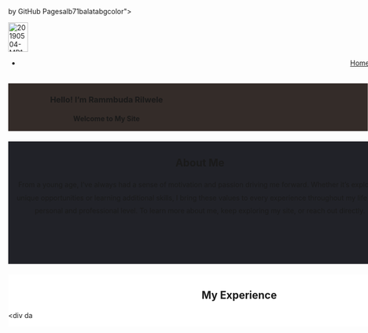  by GitHub Pagesalb71balatabgcolor"><div style="width:100%;height:100%;position:absolute;top:0;background-image:;opacity:1" id="comp-k9jwalb71balatabgcoloroverlay" class="bgColoroverlay"></div></div></div><div class="mc1inlineContentParent" style="position:relative;left:0;right:0;top:0;bottom:0" id="comp-k9jwalb71inlineContentParent"><div style="width:100%;position:relative;top:0;bottom:0" class="mc1inlineContent" id="comp-k9jwalb71inlineContent"><style id="comp-k9jwalb71-mesh-styles">
    
#comp-k9jwalb71inlineContent {
    height: auto;
    width: 100%;
    position: relative;
}

#comp-k9jwalb71inlineContent-gridWrapper {
    pointer-events: none;
}

#comp-k9jwalb71inlineContent-gridContainer {
    position: static;
    display: grid;
    height: auto;
    width: 100%;
    min-height: auto;
    grid-template-rows: 1fr;
    grid-template-columns: 100%;
}

#comp-k9jwalb72 {
    position: relative;
    margin: 0px 0px 0px calc((100% - 60px) * 0);
    left: 20px;
    grid-area: 1 / 1 / 2 / 2;
    justify-self: start;
    align-self: start;
}

#comp-k9jwalb71centeredContent {
    position: relative;
}

#comp-k9jwalb71inlineContent-gridContainer > * {
    pointer-events: auto;
}

#comp-k9jwalb71inlineContent-gridContainer > [id$="-rotated-wrapper"] {
    pointer-events: none;
}

#comp-k9jwalb71inlineContent-gridContainer > [id$="-rotated-wrapper"] > * {
    pointer-events: auto;
}</style><div id="comp-k9jwalb71inlineContent-gridWrapper" data-mesh-internal="true"><div id="comp-k9jwalb71inlineContent-gridContainer" data-mesh-internal="true"><div style="top:;bottom:;left:;right:;width:40px;height:60px;position:" title="" data-is-responsive="false" data-display-mode="fit" data-content-padding-horizontal="0" data-content-padding-vertical="0" data-exact-height="60" class="wp1" id="comp-k9jwalb72"><a style="cursor:pointer;width:40px;height:60px" href="https://rammbudavictor.wixsite.com/website" target="_self" id="comp-k9jwalb72link" class="wp1link"><wix-image style="width:40px;height:60px;top:0;left:0" data-has-bg-scroll-effect="" data-image-info="{&quot;imageData&quot;:{&quot;type&quot;:&quot;Image&quot;,&quot;id&quot;:&quot;dataItem-k9jwalc3&quot;,&quot;metaData&quot;:{&quot;pageId&quot;:&quot;masterPage&quot;,&quot;isPreset&quot;:false,&quot;schemaVersion&quot;:&quot;1.0&quot;,&quot;isHidden&quot;:false},&quot;title&quot;:&quot;&quot;,&quot;uri&quot;:&quot;51bf41_2f4fadc1aac34e848919a93d96130676~mv2.jpg&quot;,&quot;description&quot;:&quot;&quot;,&quot;width&quot;:2400,&quot;height&quot;:3600,&quot;alt&quot;:&quot;20190504-MR1_8830.jpg&quot;,&quot;name&quot;:&quot;20190504-MR1_8830.jpg&quot;,&quot;link&quot;:{&quot;type&quot;:&quot;PageLink&quot;,&quot;id&quot;:&quot;dataItem-k9jwalc31&quot;,&quot;metaData&quot;:{&quot;pageId&quot;:&quot;masterPage&quot;,&quot;isPreset&quot;:false,&quot;schemaVersion&quot;:&quot;1.0&quot;,&quot;isHidden&quot;:false},&quot;pageId&quot;:{&quot;type&quot;:&quot;Page&quot;,&quot;id&quot;:&quot;nsovj&quot;,&quot;metaData&quot;:{&quot;pageId&quot;:&quot;masterPage&quot;,&quot;isPreset&quot;:false,&quot;schemaVersion&quot;:&quot;2.0&quot;,&quot;isHidden&quot;:false},&quot;title&quot;:&quot;Home&quot;,&quot;hideTitle&quot;:true,&quot;icon&quot;:&quot;&quot;,&quot;descriptionSEO&quot;:&quot;&quot;,&quot;metaKeywordsSEO&quot;:&quot;University&quot;,&quot;pageTitleSEO&quot;:&quot;Home | Rammbuda Rilwele&quot;,&quot;pageUriSEO&quot;:&quot;home-1&quot;,&quot;hidePage&quot;:false,&quot;isMobileLandingPage&quot;:false,&quot;underConstruction&quot;:false,&quot;tpaApplicationId&quot;:0,&quot;pageSecurity&quot;:{&quot;requireLogin&quot;:false,&quot;passwordDigest&quot;:&quot;&quot;,&quot;dialogLanguage&quot;:&quot;&quot;},&quot;isPopup&quot;:false,&quot;indexable&quot;:true,&quot;isLandingPage&quot;:false,&quot;pageBackgrounds&quot;:{&quot;desktop&quot;:{&quot;custom&quot;:true,&quot;ref&quot;:{&quot;type&quot;:&quot;BackgroundMedia&quot;,&quot;id&quot;:&quot;nsovj_desktop_bg&quot;,&quot;metaData&quot;:{&quot;pageId&quot;:&quot;nsovj&quot;,&quot;isPreset&quot;:false,&quot;schemaVersion&quot;:&quot;2.0&quot;,&quot;isHidden&quot;:false},&quot;color&quot;:&quot;{color_11}&quot;,&quot;alignType&quot;:&quot;top&quot;,&quot;fittingType&quot;:&quot;fill&quot;,&quot;scrollType&quot;:&quot;fixed&quot;},&quot;isPreset&quot;:true},&quot;mobile&quot;:{&quot;custom&quot;:true,&quot;ref&quot;:{&quot;type&quot;:&quot;BackgroundMedia&quot;,&quot;id&quot;:&quot;nsovj_mobile_bg&quot;,&quot;metaData&quot;:{&quot;pageId&quot;:&quot;nsovj&quot;,&quot;isPreset&quot;:false,&quot;schemaVersion&quot;:&quot;2.0&quot;,&quot;isHidden&quot;:false},&quot;color&quot;:&quot;{color_11}&quot;,&quot;alignType&quot;:&quot;top&quot;,&quot;fittingType&quot;:&quot;fill&quot;,&quot;scrollType&quot;:&quot;fixed&quot;},&quot;isPreset&quot;:true,&quot;mediaSizing&quot;:&quot;viewport&quot;}},&quot;translationData&quot;:{&quot;uriSEOTranslated&quot;:false}},&quot;target&quot;:&quot;_self&quot;},&quot;displayMode&quot;:&quot;fit&quot;},&quot;containerId&quot;:&quot;comp-k9jwalb72&quot;,&quot;displayMode&quot;:&quot;fit&quot;}" data-has-ssr-src="true" data-is-svg="false" data-is-svg-mask="false" id="comp-k9jwalb72img" class="wp1img"><img id="comp-k9jwalb72imgimage" style="object-position:50% 50%;width:40px;height:60px;object-fit:contain" alt="20190504-MR1_8830.jpg" data-type="image" itemProp="image" src="https://static.wixstatic.com/media/51bf41_2f4fadc1aac34e848919a93d96130676~mv2.jpg/v1/fill/w_40,h_60,al_c,q_80,usm_0.66_1.00_0.01,blur_3/20190504-MR1_8830.jpg"/></wix-image></a></div></div></div></div></div></div></div><div style="position:relative;width:100%;left:0;flex:920;margin-left:0px;min-width:920px;top:0;margin-top:0;margin-bottom:0;height:;display:flex;bottom:;right:" data-content-width="920" data-is-mesh="true" class="mc1" id="comp-k9jwalb73"><div class="mc1container" style="position:relative;height:100%;width:100%" id="comp-k9jwalb73container"><div style="position:absolute;top:0;width:100%;height:100%;overflow:hidden;pointer-events:auto;left:0;right:0;bottom:0" data-page-id="masterPage" data-enable-video="true" data-bg-effect-name="" data-media-type="" data-use-clip-path="" data-needs-clipping="" data-wix-video-layout="true" class="mc1balata" id="comp-k9jwalb73balata"><div style="position:absolute;width:100%;height:100%;top:0" class="bgColor" id="comp-k9jwalb73balatabgcolor"><div style="width:100%;height:100%;position:absolute;top:0;background-image:;opacity:1" id="comp-k9jwalb73balatabgcoloroverlay" class="bgColoroverlay"></div></div></div><div class="mc1inlineContentParent" style="position:relative;left:0;right:0;top:0;bottom:0" id="comp-k9jwalb73inlineContentParent"><div style="width:100%;position:relative;top:0;bottom:0" class="mc1inlineContent" id="comp-k9jwalb73inlineContent"><style id="comp-k9jwalb73-mesh-styles">
    
#comp-k9jwalb73inlineContent {
    height: auto;
    width: 100%;
    position: relative;
}

#comp-k9jwalb73inlineContent-gridWrapper {
    pointer-events: none;
}

#comp-k9jwalb73inlineContent-gridContainer {
    position: static;
    display: grid;
    height: auto;
    width: 100%;
    min-height: auto;
    grid-template-rows: 1fr;
    grid-template-columns: 100%;
}

#comp-k9jwao1y {
    position: relative;
    margin: 15px 0px 15px calc((100% - 920px) * 1);
    left: 100px;
    grid-area: 1 / 1 / 2 / 2;
    justify-self: start;
    align-self: start;
}

#comp-k9jwalb74 {
    position: relative;
    margin: 20px 0px 20px calc((100% - 920px) * 1);
    left: 850px;
    grid-area: 1 / 1 / 2 / 2;
    justify-self: start;
    align-self: start;
}

#comp-k9jwalb73centeredContent {
    position: relative;
}

#comp-k9jwalb73inlineContent-gridContainer > * {
    pointer-events: auto;
}

#comp-k9jwalb73inlineContent-gridContainer > [id$="-rotated-wrapper"] {
    pointer-events: none;
}

#comp-k9jwalb73inlineContent-gridContainer > [id$="-rotated-wrapper"] > * {
    pointer-events: auto;
}</style><div id="comp-k9jwalb73inlineContent-gridWrapper" data-mesh-internal="true"><div id="comp-k9jwalb73inlineContent-gridContainer" data-mesh-internal="true"><div id="comp-k9jwao1y" class="hidden-during-prewarmup style-k9jwao2d2" style="overflow-x:hidden;top:;bottom:;left:;right:;width:735px;height:30px;position:" data-stretch-buttons-to-menu-width="false" data-same-width-buttons="false" data-num-items="9" data-menuborder-y="0" data-menubtn-border="0" data-ribbon-els="0" data-label-pad="0" data-ribbon-extra="0" data-drophposition="" data-dropalign="right" dir="ltr" data-state="right notMobile"><nav aria-label="Site" id="comp-k9jwao1ynavContainer" class="style-k9jwao2d2navContainer"><ul style="text-align:right" id="comp-k9jwao1yitemsContainer" class="style-k9jwao2d2itemsContainer"><li data-direction="ltr" data-listposition="center" data-data-id="dataItem-k9jw5i80" class="style-k9jwao2d2repeaterButton" data-state="menu selected idle link notMobile" id="comp-k9jwao1y0"><a data-listposition="center" aria-haspopup="false" href="https://rammbudavictor.wixsite.com/website" target="_self" id="comp-k9jwao1y0linkElement" class="style-k9jwao2d2repeaterButtonlinkElement"><div class="style-k9jwao2d2repeaterButton_gapper"><div style="text-align:right" id="comp-k9jwao1y0bg" class="style-k9jwao2d2repeaterButtonbg"><p style="text-align:right" id="comp-k9jwao1y0label" class="style-k9jwao2d2repeaterButtonlabel">Home</p></div></div></a></li><li data-direction="ltr" data-listposition="center" data-data-id="dataItem-k9k0rk6x" class="style-k9jwao2d2repeaterButton" data-state="menu  idle link notMobile" id="comp-k9jwao1y1"><a data-listposition="center" aria-haspopup="false" href="https://rammbudavictor.wixsite.com/website" target="_self" data-keep-roots="true" data-anchor-comp-id="adi_page1001_1_116" data-anchor="adi_page1001_1_116" id="comp-k9jwao1y1linkElement" class="style-k9jwao2d2repeaterButtonlinkElement"><div class="style-k9jwao2d2repeaterButton_gapper"><div style="text-align:right" id="comp-k9jwao1y1bg" class="style-k9jwao2d2repeaterButtonbg"><p style="text-align:right" id="comp-k9jwao1y1label" class="style-k9jwao2d2repeaterButtonlabel">About Me</p></div></div></a></li><li data-direction="ltr" data-listposition="center" data-data-id="dataItem-k9k0rk6z" class="style-k9jwao2d2repeaterButton" data-state="menu  idle link notMobile" id="comp-k9jwao1y2"><a data-listposition="center" aria-haspopup="false" href="https://rammbudavictor.wixsite.com/website" target="_self" data-keep-roots="true" data-anchor-comp-id="adi_page1001_1_117" data-anchor="adi_page1001_1_117" id="comp-k9jwao1y2linkElement" class="style-k9jwao2d2repeaterButtonlinkElement"><div class="style-k9jwao2d2repeaterButton_gapper"><div style="text-align:right" id="comp-k9jwao1y2bg" class="style-k9jwao2d2repeaterButtonbg"><p style="text-align:right" id="comp-k9jwao1y2label" class="style-k9jwao2d2repeaterButtonlabel">Experience</p></div></div></a></li><li data-direction="ltr" data-listposition="center" data-data-id="dataItem-k9k0rk72" class="style-k9jwao2d2repeaterButton" data-state="menu  idle link notMobile" id="comp-k9jwao1y3"><a data-listposition="center" aria-haspopup="false" href="https://rammbudavictor.wixsite.com/website" target="_self" data-keep-roots="true" data-anchor-comp-id="adi_page1001_1_118" data-anchor="adi_page1001_1_118" id="comp-k9jwao1y3linkElement" class="style-k9jwao2d2repeaterButtonlinkElement"><div class="style-k9jwao2d2repeaterButton_gapper"><div style="text-align:right" id="comp-k9jwao1y3bg" class="style-k9jwao2d2repeaterButtonbg"><p style="text-align:right" id="comp-k9jwao1y3label" class="style-k9jwao2d2repeaterButtonlabel">Education</p></div></div></a></li><li data-direction="ltr" data-listposition="center" data-data-id="dataItem-k9k0rk74" class="style-k9jwao2d2repeaterButton" data-state="menu  idle link notMobile" id="comp-k9jwao1y4"><a data-listposition="center" aria-haspopup="false" href="https://rammbudavictor.wixsite.com/website" target="_self" data-keep-roots="true" data-anchor-comp-id="adi_page1001_1_119" data-anchor="adi_page1001_1_119" id="comp-k9jwao1y4linkElement" class="style-k9jwao2d2repeaterButtonlinkElement"><div class="style-k9jwao2d2repeaterButton_gapper"><div style="text-align:right" id="comp-k9jwao1y4bg" class="style-k9jwao2d2repeaterButtonbg"><p style="text-align:right" id="comp-k9jwao1y4label" class="style-k9jwao2d2repeaterButtonlabel">Skills</p></div></div></a></li><li data-direction="ltr" data-listposition="center" data-data-id="dataItem-k9k0rk78" class="style-k9jwao2d2repeaterButton" data-state="menu  idle link notMobile" id="comp-k9jwao1y5"><a data-listposition="center" aria-haspopup="false" href="https://rammbudavictor.wixsite.com/website" target="_self" data-keep-roots="true" data-anchor-comp-id="adi_page1001_1_120" data-anchor="adi_page1001_1_120" id="comp-k9jwao1y5linkElement" class="style-k9jwao2d2repeaterButtonlinkElement"><div class="style-k9jwao2d2repeaterButton_gapper"><div style="text-align:right" id="comp-k9jwao1y5bg" class="style-k9jwao2d2repeaterButtonbg"><p style="text-align:right" id="comp-k9jwao1y5label" class="style-k9jwao2d2repeaterButtonlabel">Quote</p></div></div></a></li><li data-direction="ltr" data-listposition="center" data-data-id="dataItem-k9k0rk7a" class="style-k9jwao2d2repeaterButton" data-state="menu  idle link notMobile" id="comp-k9jwao1y6"><a data-listposition="center" aria-haspopup="false" href="https://rammbudavictor.wixsite.com/website" target="_self" data-keep-roots="true" data-anchor-comp-id="adi_page1001_1_102" data-anchor="adi_page1001_1_102" id="comp-k9jwao1y6linkElement" class="style-k9jwao2d2repeaterButtonlinkElement"><div class="style-k9jwao2d2repeaterButton_gapper"><div style="text-align:right" id="comp-k9jwao1y6bg" class="style-k9jwao2d2repeaterButtonbg"><p style="text-align:right" id="comp-k9jwao1y6label" class="style-k9jwao2d2repeaterButtonlabel">Contact</p></div></div></a></li><li data-direction="ltr" data-listposition="center" data-data-id="dataItem-k9k0rk7d" class="style-k9jwao2d2repeaterButton" data-state="menu  idle link notMobile" id="comp-k9jwao1y7"><a data-listposition="center" aria-haspopup="false" href="https://rammbudavictor.wixsite.com/website" target="_self" data-keep-roots="true" data-anchor-comp-id="adi_page1001_1_121" data-anchor="adi_page1001_1_121" id="comp-k9jwao1y7linkElement" class="style-k9jwao2d2repeaterButtonlinkElement"><div class="style-k9jwao2d2repeaterButton_gapper"><div style="text-align:right" id="comp-k9jwao1y7bg" class="style-k9jwao2d2repeaterButtonbg"><p style="text-align:right" id="comp-k9jwao1y7label" class="style-k9jwao2d2repeaterButtonlabel">Projects</p></div></div></a></li><li data-direction="ltr" data-listposition="right" data-data-id="dataItem-k9k0rk7f" class="style-k9jwao2d2repeaterButton" data-state="menu  idle link notMobile" id="comp-k9jwao1y8"><a data-listposition="right" aria-haspopup="false" href="https://rammbudavictor.wixsite.com/website" target="_self" data-keep-roots="true" data-anchor-comp-id="adi_page1001_1_122" data-anchor="adi_page1001_1_122" id="comp-k9jwao1y8linkElement" class="style-k9jwao2d2repeaterButtonlinkElement"><div class="style-k9jwao2d2repeaterButton_gapper"><div style="text-align:right" id="comp-k9jwao1y8bg" class="style-k9jwao2d2repeaterButtonbg"><p style="text-align:right" id="comp-k9jwao1y8label" class="style-k9jwao2d2repeaterButtonlabel">Quote</p></div></div></a></li><li data-listposition="right" class="style-k9jwao2d2repeaterButton" data-state="menu  idle header notMobile" id="comp-k9jwao1y__more__"><a data-listposition="right" tabindex="0" aria-haspopup="true" id="comp-k9jwao1y__more__linkElement" class="style-k9jwao2d2repeaterButtonlinkElement"><div class="style-k9jwao2d2repeaterButton_gapper"><div style="text-align:right" id="comp-k9jwao1y__more__bg" class="style-k9jwao2d2repeaterButtonbg"><p style="text-align:right" id="comp-k9jwao1y__more__label" class="style-k9jwao2d2repeaterButtonlabel">More</p></div></div></a></li></ul><div id="comp-k9jwao1ymoreButton" class="style-k9jwao2d2moreButton"></div><div style="visibility:hidden" data-drophposition="" data-dropalign="right" id="comp-k9jwao1ydropWrapper" class="style-k9jwao2d2dropWrapper"><ul style="visibility:hidden" id="comp-k9jwao1ymoreContainer" class="style-k9jwao2d2moreContainer"></ul></div></nav></div><div data-is-responsive="false" style="width:50px;height:20px;top:;bottom:;left:;right:;position:" data-hide-prejs="true" class="lb1" id="comp-k9jwalb74"><ul aria-label="Social bar" id="comp-k9jwalb74itemsContainer" class="lb1itemsContainer"><li style="width:20px;height:20px;margin-bottom:0;margin-right:10px;display:inline-block" class="lb1imageItem" id="comp-k9jwalb740image"><a href="https://maps.google.com/?cid=11208128760819867011" target="_blank" data-content="https://maps.google.com/?cid=11208128760819867011" data-type="external" rel="nofollow noopener" id="comp-k9jwalb740imagelink" class="lb1imageItemlink"><wix-image style="width:20px;height:20px;position:absolute" data-has-bg-scroll-effect="" data-image-info="{&quot;imageData&quot;:{&quot;type&quot;:&quot;Image&quot;,&quot;id&quot;:&quot;dataItem-k9jwalce&quot;,&quot;metaData&quot;:{&quot;pageId&quot;:&quot;masterPage&quot;,&quot;isPreset&quot;:false,&quot;schemaVersion&quot;:&quot;1.0&quot;,&quot;isHidden&quot;:false},&quot;title&quot;:&quot;&quot;,&quot;uri&quot;:&quot;22db839dd0a94a1c9dd91dafe2617dc1.png&quot;,&quot;description&quot;:&quot;&quot;,&quot;width&quot;:200,&quot;height&quot;:200,&quot;alt&quot;:&quot;&quot;,&quot;name&quot;:&quot;googlePlaces&quot;,&quot;link&quot;:{&quot;type&quot;:&quot;ExternalLink&quot;,&quot;id&quot;:&quot;dataItem-k9jwalce1&quot;,&quot;metaData&quot;:{&quot;pageId&quot;:&quot;masterPage&quot;,&quot;isPreset&quot;:false,&quot;schemaVersion&quot;:&quot;1.0&quot;,&quot;isHidden&quot;:false},&quot;url&quot;:&quot;https://maps.google.com/?cid=11208128760819867011&quot;,&quot;target&quot;:&quot;_blank&quot;},&quot;displayMode&quot;:&quot;fill&quot;},&quot;containerId&quot;:&quot;comp-k9jwalb74&quot;,&quot;displayMode&quot;:&quot;fill&quot;}" data-has-ssr-src="" data-is-svg="false" data-is-svg-mask="false" id="comp-k9jwalb740imageimage" class="lb1imageItemimage"><img id="comp-k9jwalb740imageimageimage" alt="" data-type="image" itemProp="image"/></wix-image></a></li><li style="width:20px;height:20px;margin-bottom:0;margin-right:10px;display:inline-block" class="lb1imageItem" id="comp-k9jwalb741image"><a href="http://www.linkedin.com/in/rammbuda-rilwele-842b11127" target="_blank" data-content="http://www.linkedin.com/in/rammbuda-rilwele-842b11127" data-type="external" rel="nofollow noopener" id="comp-k9jwalb741imagelink" class="lb1imageItemlink"><wix-image style="width:20px;height:20px;position:absolute" data-has-bg-scroll-effect="" data-image-info="{&quot;imageData&quot;:{&quot;type&quot;:&quot;Image&quot;,&quot;id&quot;:&quot;dataItem-k9jwalce2&quot;,&quot;metaData&quot;:{&quot;pageId&quot;:&quot;masterPage&quot;,&quot;isPreset&quot;:false,&quot;schemaVersion&quot;:&quot;1.0&quot;,&quot;isHidden&quot;:false},&quot;title&quot;:&quot;&quot;,&quot;uri&quot;:&quot;7528824071724d12a3e6c31eee0b40d4.png&quot;,&quot;description&quot;:&quot;&quot;,&quot;width&quot;:200,&quot;height&quot;:200,&quot;alt&quot;:&quot;&quot;,&quot;name&quot;:&quot;linkedin&quot;,&quot;link&quot;:{&quot;type&quot;:&quot;ExternalLink&quot;,&quot;id&quot;:&quot;dataItem-k9jwalce3&quot;,&quot;metaData&quot;:{&quot;pageId&quot;:&quot;masterPage&quot;,&quot;isPreset&quot;:false,&quot;schemaVersion&quot;:&quot;1.0&quot;,&quot;isHidden&quot;:false},&quot;url&quot;:&quot;http://www.linkedin.com/in/rammbuda-rilwele-842b11127&quot;,&quot;target&quot;:&quot;_blank&quot;},&quot;displayMode&quot;:&quot;fill&quot;},&quot;containerId&quot;:&quot;comp-k9jwalb74&quot;,&quot;displayMode&quot;:&quot;fill&quot;}" data-has-ssr-src="" data-is-svg="false" data-is-svg-mask="false" id="comp-k9jwalb741imageimage" class="lb1imageItemimage"><img id="comp-k9jwalb741imageimageimage" alt="" data-type="image" itemProp="image"/></wix-image></a></li></ul></div></div></div></div></div></div></div></div></section></div></div></div></div></header><main tabindex="-1" data-is-mobile="false" data-is-mesh="true" data-site-width="980" style="left:0;margin-left:0;width:100%;min-width:980px;top:0;bottom:;right:;position:" class="pc1" data-state="" id="PAGES_CONTAINER"><div style="left:0" id="PAGES_CONTAINERscreenWidthBackground" class="pc1screenWidthBackground"></div><div style="position:relative" id="PAGES_CONTAINERcenteredContent" class="pc1centeredContent"><div style="display:none" id="PAGES_CONTAINERbg" class="pc1bg"></div><div style="position:relative" id="PAGES_CONTAINERinlineContent" class="pc1inlineContent"><div style="width:100%"><div data-ismobile="false" data-is-mesh-layout="true" style="height:100%;left:0;position:relative;top:;bottom:;right:" class="p1" id="nsovj"><div style="margin-left:calc((100% - 980px) / 2);width:980px" id="nsovjbg" class="p1bg"></div><div class="p1inlineContent" id="nsovjinlineContent"><style id="nsovj-mesh-styles">
    
#nsovjinlineContent {
    height: auto;
    width: 100%;
    position: relative;
}

#nsovjinlineContent-gridWrapper {
    pointer-events: none;
}

#nsovjinlineContent-gridContainer {
    position: static;
    display: grid;
    height: auto;
    width: 100%;
    min-height: 500px;
    grid-template-rows: min-content min-content min-content min-content min-content min-content min-content min-content 1fr;
    grid-template-columns: 100%;
    padding-bottom: 0px;
    box-sizing: border-box;
}

#comp-k9jwalbh {
    position: relative;
    margin: 0px 0px 0 calc((100% - 980px) * 0.5);
    left: 0px;
    grid-area: 1 / 1 / 2 / 2;
    justify-self: start;
    align-self: start;
}

#adi_page1001_1_115 {
    position: relative;
    margin: 0px 0 10px 0;
    left: 0;
    grid-area: 1 / 1 / 2 / 2;
    justify-self: stretch;
    align-self: start;
}

#comp-k9jyt1c7 {
    position: relative;
    margin: 0px 0px 0 calc((100% - 980px) * 0.5);
    left: 0px;
    grid-area: 2 / 1 / 3 / 2;
    justify-self: start;
    align-self: start;
}

#adi_page1001_1_116 {
    position: relative;
    margin: 0px 0 10px 0;
    left: 0;
    grid-area: 2 / 1 / 3 / 2;
    justify-self: stretch;
    align-self: start;
}

#comp-k9jwrval {
    position: relative;
    margin: 0px 0px 0 calc((100% - 980px) * 0.5);
    left: 0px;
    grid-area: 3 / 1 / 4 / 2;
    justify-self: start;
    align-self: start;
}

#adi_page1001_1_117 {
    position: relative;
    margin: 0px 0 10px 0;
    left: 0;
    grid-area: 3 / 1 / 4 / 2;
    justify-self: stretch;
    align-self: start;
}

#comp-k9jx036d {
    position: relative;
    margin: 0px 0px 0 calc((100% - 980px) * 0.5);
    left: 0px;
    grid-area: 4 / 1 / 5 / 2;
    justify-self: start;
    align-self: start;
}

#adi_page1001_1_118 {
    position: relative;
    margin: 0px 0 10px 0;
    left: 0;
    grid-area: 4 / 1 / 5 / 2;
    justify-self: stretch;
    align-self: start;
}

#comp-k9jwalbj15 {
    position: relative;
    margin: 0px 0px 0 calc((100% - 980px) * 0.5);
    left: 0px;
    grid-area: 5 / 1 / 6 / 2;
    justify-self: start;
    align-self: start;
}

#adi_page1001_1_119 {
    position: relative;
    margin: 0px 0 10px 0;
    left: 0;
    grid-area: 5 / 1 / 6 / 2;
    justify-self: stretch;
    align-self: start;
}

#comp-k9jylez1 {
    position: relative;
    margin: 0px 0px 0 calc((100% - 980px) * 0.5);
    left: 0px;
    grid-area: 6 / 1 / 7 / 2;
    justify-self: start;
    align-self: start;
}

#adi_page1001_1_121 {
    position: relative;
    margin: 0px 0 10px 0;
    left: 0;
    grid-area: 6 / 1 / 7 / 2;
    justify-self: stretch;
    align-self: start;
}

#comp-k9jz2ylo {
    position: relative;
    margin: 0px 0px 0 calc((100% - 980px) * 0.5);
    left: 0px;
    grid-area: 7 / 1 / 8 / 2;
    justify-self: start;
    align-self: start;
}

#adi_page1001_1_120 {
    position: relative;
    margin: 0px 0 10px 0;
    left: 0;
    grid-area: 7 / 1 / 8 / 2;
    justify-self: stretch;
    align-self: start;
}

#comp-k9jyvpwn {
    position: relative;
    margin: 0px 0px 0 calc((100% - 980px) * 0.5);
    left: 0px;
    grid-area: 8 / 1 / 9 / 2;
    justify-self: start;
    align-self: start;
}

#adi_page1001_1_122 {
    position: relative;
    margin: 0px 0 10px 0;
    left: 0;
    grid-area: 8 / 1 / 9 / 2;
    justify-self: stretch;
    align-self: start;
}

#comp-k9jwalbl2 {
    position: relative;
    margin: 0px 0px 0 calc((100% - 980px) * 0.5);
    left: 0px;
    grid-area: 9 / 1 / 10 / 2;
    justify-self: start;
    align-self: start;
}

#adi_page1001_1_102 {
    position: relative;
    margin: 0px 0 10px 0;
    left: 0;
    grid-area: 9 / 1 / 10 / 2;
    justify-self: stretch;
    align-self: start;
}

#nsovjcenteredContent {
    position: relative;
}

#nsovjinlineContent-gridContainer > * {
    pointer-events: auto;
}

#nsovjinlineContent-gridContainer > [id$="-rotated-wrapper"] {
    pointer-events: none;
}

#nsovjinlineContent-gridContainer > [id$="-rotated-wrapper"] > * {
    pointer-events: auto;
}</style><div id="nsovjinlineContent-gridWrapper" data-mesh-internal="true"><div id="nsovjinlineContent-gridContainer" data-mesh-internal="true"><section style="left:0;width:100%;min-width:980px;height:auto;top:;bottom:;right:;position:;margin-left:0" data-responsive="true" data-is-screen-width="true" data-col-margin="0" data-row-margin="0" class="strc1" id="comp-k9jwalbh"><div style="position:absolute;top:0;width:calc(100% - 0px);height:100%;overflow:hidden;pointer-events:auto;min-width:980px;left:0;right:0;bottom:0" data-page-id="nsovj" data-enable-video="true" data-bg-effect-name="" data-media-type="" data-use-clip-path="" data-needs-clipping="" data-wix-video-layout="true" class="strc1balata" id="comp-k9jwalbhbalata"><div style="position:absolute;width:100%;height:100%;top:0;background-color:transparent" class="bgColor" id="comp-k9jwalbhbalatabgcolor"><div style="width:100%;height:100%;position:absolute;top:0;background-image:;opacity:1" id="comp-k9jwalbhbalatabgcoloroverlay" class="bgColoroverlay"></div></div></div><div style="position:relative;width:calc(100% - 0px);min-width:980px" id="comp-k9jwalbhinlineContent" class="strc1inlineContent"><div style="position:relative;width:100%;left:0;flex:980;margin-left:0;min-width:980px;top:0;margin-top:0;margin-bottom:0;height:;display:flex;bottom:;right:" data-content-width="980" data-is-mesh="true" class="mc1" id="comp-k9jwalbh1"><div class="mc1container" style="position:relative;height:100%;width:100%" id="comp-k9jwalbh1container"><div style="position:absolute;top:0;width:100%;height:100%;overflow:hidden;pointer-events:none;clip:rect(0,auto,auto,0);left:0;right:0;bottom:0" data-page-id="nsovj" data-enable-video="true" data-bg-effect-name="BackgroundParallax" data-media-type="Image" data-use-clip-path="" data-needs-clipping="true" data-wix-video-layout="true" class="mc1balata" id="comp-k9jwalbh1balata"><div style="position:fixed;width:100%;height:100%;top:0;background-color:rgba(33, 34, 40, 1)" class="bgColor" id="comp-k9jwalbh1balatabgcolor"><div style="width:100%;height:100%;position:absolute;top:0;background-image:;opacity:1" id="comp-k9jwalbh1balatabgcoloroverlay" class="bgColoroverlay"></div></div><wix-bg-media style="position:fixed;pointer-events:none;width:100%;height:100%;top:0;left:0" data-has-bg-effect="1" data-fitting="fill" data-container-id="comp-k9jwalbh1" data-page-id="nsovj" data-media-comp-type="image" id="comp-k9jwalbh1balatamedia" class="bgMedia"><wix-image style="width:100%;height:100%;position:absolute;opacity:1;top:0;left:0" data-has-bg-scroll-effect="true" data-image-info="{&quot;imageData&quot;:{&quot;type&quot;:&quot;Image&quot;,&quot;id&quot;:&quot;dataItem-k9k0roly2&quot;,&quot;metaData&quot;:{&quot;pageId&quot;:&quot;nsovj&quot;,&quot;isPreset&quot;:false,&quot;schemaVersion&quot;:&quot;1.0&quot;,&quot;isHidden&quot;:false},&quot;title&quot;:&quot;&quot;,&quot;uri&quot;:&quot;c8f8437acd52491f8d15c875476f3a9d.jpg&quot;,&quot;description&quot;:&quot;&quot;,&quot;width&quot;:3034,&quot;height&quot;:2183,&quot;alt&quot;:&quot;&quot;,&quot;opacity&quot;:1,&quot;focalPoint&quot;:{&quot;x&quot;:50,&quot;y&quot;:50},&quot;displayMode&quot;:&quot;fill&quot;},&quot;containerId&quot;:&quot;comp-k9jwalbh1&quot;,&quot;displayMode&quot;:&quot;fill&quot;}" data-has-ssr-src="true" data-is-svg="false" data-is-svg-mask="false" data-type="image" id="comp-k9jwalbh1balatamediaimage" class="bgImage"><img id="comp-k9jwalbh1balatamediaimageimage" style="width:100%;height:100%;object-position:50% 50%;object-fit:cover" alt="" data-type="image" itemProp="image" src="https://static.wixstatic.com/media/c8f8437acd52491f8d15c875476f3a9d.jpg/v1/fill/w_245,h_176,al_c,q_80,usm_0.66_1.00_0.01,blur_2/c8f8437acd52491f8d15c875476f3a9d.jpg"/></wix-image></wix-bg-media></div><div class="mc1inlineContentParent" style="position:relative;left:0;right:0;top:0;bottom:0" id="comp-k9jwalbh1inlineContentParent"><div style="width:100%;position:relative;top:0;bottom:0" class="mc1inlineContent" id="comp-k9jwalbh1inlineContent"><style id="comp-k9jwalbh1-mesh-styles">
    
#comp-k9jwalbh1inlineContent {
    height: auto;
    width: 100%;
    position: relative;
}

#comp-k9jwalbh1inlineContent-gridWrapper {
    pointer-events: none;
}

#comp-k9jwalbh1inlineContent-gridContainer {
    position: static;
    display: grid;
    height: auto;
    width: 100%;
    min-height: auto;
    grid-template-rows: 1fr;
    grid-template-columns: 100%;
}

#comp-k9jwalbh2 {
    position: relative;
    margin: 0px 0px 0px calc((100% - 980px) * 0.5);
    left: 0px;
    grid-area: 1 / 1 / 2 / 2;
    justify-self: start;
    align-self: start;
}

#comp-k9jwalbh1centeredContent {
    position: relative;
}

#comp-k9jwalbh1inlineContent-gridContainer > * {
    pointer-events: auto;
}

#comp-k9jwalbh1inlineContent-gridContainer > [id$="-rotated-wrapper"] {
    pointer-events: none;
}

#comp-k9jwalbh1inlineContent-gridContainer > [id$="-rotated-wrapper"] > * {
    pointer-events: auto;
}</style><div id="comp-k9jwalbh1inlineContent-gridWrapper" data-mesh-internal="true"><div id="comp-k9jwalbh1inlineContent-gridContainer" data-mesh-internal="true"><section style="left:0;width:100%;min-width:980px;height:auto;top:;bottom:;right:;position:;margin-left:0" data-responsive="true" data-is-screen-width="true" data-col-margin="0" data-row-margin="0" class="strc1" id="comp-k9jwalbh2"><div style="position:absolute;top:0;width:calc(100% - 0px);height:100%;overflow:hidden;pointer-events:auto;min-width:980px;left:0;right:0;bottom:0" data-page-id="nsovj" data-enable-video="true" data-bg-effect-name="" data-media-type="" data-use-clip-path="" data-needs-clipping="" data-wix-video-layout="true" class="strc1balata" id="comp-k9jwalbh2balata"><div style="position:absolute;width:100%;height:100%;top:0;background-color:transparent" class="bgColor" id="comp-k9jwalbh2balatabgcolor"><div style="width:100%;height:100%;position:absolute;top:0;background-image:;opacity:1" id="comp-k9jwalbh2balatabgcoloroverlay" class="bgColoroverlay"></div></div></div><div style="position:relative;width:calc(100% - 0px);min-width:980px" id="comp-k9jwalbh2inlineContent" class="strc1inlineContent"><div style="position:relative;width:100%;left:0;flex:490;margin-left:0;min-width:490px;top:0;margin-top:0;margin-bottom:0;height:;display:flex;bottom:;right:" data-content-width="490" data-is-mesh="true" class="mc1" id="comp-k9jwalbh3"><div class="mc1container" style="position:relative;height:100%;width:100%" id="comp-k9jwalbh3container"><div style="position:absolute;top:0;width:100%;height:100%;overflow:hidden;pointer-events:auto;left:0;right:0;bottom:0" data-page-id="nsovj" data-enable-video="true" data-bg-effect-name="" data-media-type="" data-use-clip-path="" data-needs-clipping="" data-wix-video-layout="true" class="mc1balata" id="comp-k9jwalbh3balata"><div style="position:absolute;width:100%;height:100%;top:0" class="bgColor" id="comp-k9jwalbh3balatabgcolor"><div style="width:100%;height:100%;position:absolute;top:0;background-image:;opacity:1" id="comp-k9jwalbh3balatabgcoloroverlay" class="bgColoroverlay"></div></div></div><div class="mc1inlineContentParent" style="position:relative;left:0;right:0;top:0;bottom:0" id="comp-k9jwalbh3inlineContentParent"><div style="width:100%;position:relative;top:0;bottom:0" class="mc1inlineContent" id="comp-k9jwalbh3inlineContent"><style id="comp-k9jwalbh3-mesh-styles">
    
#comp-k9jwalbh3inlineContent {
    height: auto;
    width: 100%;
    position: relative;
}

#comp-k9jwalbh3inlineContent-gridContainer {
    position: static;
    height: auto;
    width: 100%;
    min-height: 780px;
}

#comp-k9jwalbh3centeredContent {
    position: relative;
}

#comp-k9jwalbh3inlineContent-gridWrapper {
    pointer-events: none;
}

#comp-k9jwalbh3inlineContent-gridContainer > * {
    pointer-events: auto;
}

#comp-k9jwalbh3inlineContent-gridContainer > [id$="-rotated-wrapper"] {
    pointer-events: none;
}

#comp-k9jwalbh3inlineContent-gridContainer > [id$="-rotated-wrapper"] > * {
    pointer-events: auto;
}</style><div id="comp-k9jwalbh3inlineContent-gridContainer" data-mesh-internal="true"></div></div></div></div></div><div style="position:relative;width:100%;left:0;flex:490;margin-left:0px;min-width:490px;top:0;margin-top:0;margin-bottom:0;height:;display:flex;bottom:;right:" data-content-width="490" data-is-mesh="true" class="mc1" id="comp-k9jwalbh4"><div class="mc1container" style="position:relative;height:100%;width:100%" id="comp-k9jwalbh4container"><div style="position:absolute;top:0;width:100%;height:100%;overflow:hidden;pointer-events:auto;left:0;right:0;bottom:0" data-page-id="nsovj" data-enable-video="true" data-bg-effect-name="" data-media-type="" data-use-clip-path="" data-needs-clipping="" data-wix-video-layout="true" class="mc1balata" id="comp-k9jwalbh4balata"><div style="position:absolute;width:100%;height:100%;top:0;background-color:rgba(84, 60, 44, 0.4)" class="bgColor" id="comp-k9jwalbh4balatabgcolor"><div style="width:100%;height:100%;position:absolute;top:0;background-image:;opacity:1" id="comp-k9jwalbh4balatabgcoloroverlay" class="bgColoroverlay"></div></div></div><div class="mc1inlineContentParent" style="position:relative;left:0;right:0;top:0;bottom:0" id="comp-k9jwalbh4inlineContentParent"><div style="width:100%;position:relative;top:0;bottom:0" class="mc1inlineContent" id="comp-k9jwalbh4inlineContent"><style id="comp-k9jwalbh4-mesh-styles">
    
#comp-k9jwalbh4inlineContent {
    height: auto;
    width: 100%;
    position: relative;
}

#comp-k9jwalbh4inlineContent-gridWrapper {
    pointer-events: none;
}

#comp-k9jwalbh4inlineContent-gridContainer {
    position: static;
    display: grid;
    height: auto;
    width: 100%;
    min-height: 780px;
    grid-template-rows: min-content 1fr;
    grid-template-columns: 100%;
}

#comp-k9jwalbh5 {
    position: relative;
    margin: 223px 0px 30px calc((100% - 490px) * 0.5);
    left: 45px;
    grid-area: 1 / 1 / 2 / 2;
    justify-self: start;
    align-self: start;
}

#comp-k9jwalbh6 {
    position: relative;
    margin: 0px 0px 10px calc((100% - 490px) * 0.5);
    left: 45px;
    grid-area: 2 / 1 / 3 / 2;
    justify-self: start;
    align-self: start;
}

#comp-k9jwalbh4centeredContent {
    position: relative;
}

#comp-k9jwalbh4inlineContent-gridContainer > * {
    pointer-events: auto;
}

#comp-k9jwalbh4inlineContent-gridContainer > [id$="-rotated-wrapper"] {
    pointer-events: none;
}

#comp-k9jwalbh4inlineContent-gridContainer > [id$="-rotated-wrapper"] > * {
    pointer-events: auto;
}</style><div id="comp-k9jwalbh4inlineContent-gridWrapper" data-mesh-internal="true"><div id="comp-k9jwalbh4inlineContent-gridContainer" data-mesh-internal="true"><div data-packed="true" style="top:;bottom:;left:;right:;width:400px;height:auto;position:;pointer-events:none" class="txtNew" id="comp-k9jwalbh5"><h1 class="font_4" style="text-align:center; line-height:1.25em;"><span class="color_11">Hello! I’m Rammbuda Rilwele</span></h1></div><div data-packed="true" style="top:;bottom:;left:;right:;width:400px;height:auto;position:;pointer-events:none" class="txtNew" id="comp-k9jwalbh6"><p class="font_7" style="text-align:center; line-height:1.67em;"><span class="color_11"><span style="font-weight:bold;">Welcome to My Site</span></span></p></div></div></div></div></div></div></div></div></section></div></div></div></div></div></div></div></section><div tabindex="-1" role="region" aria-label="Home: Welcome" style="left:0;margin-left:0;width:100%;min-width:initial;top:;bottom:;right:;height:21px;position:" class="AutoWidthAnchorSkin" id="adi_page1001_1_115"> </div><section style="left:0;width:100%;min-width:980px;height:auto;top:;bottom:;right:;position:;margin-left:0" data-responsive="true" data-is-screen-width="true" data-col-margin="0" data-row-margin="0" class="strc1" id="comp-k9jyt1c7"><div style="position:absolute;top:0;width:calc(100% - 0px);height:100%;overflow:hidden;pointer-events:auto;min-width:980px;left:0;right:0;bottom:0" data-page-id="nsovj" data-enable-video="true" data-bg-effect-name="" data-media-type="" data-use-clip-path="" data-needs-clipping="" data-wix-video-layout="true" class="strc1balata" id="comp-k9jyt1c7balata"><div style="position:absolute;width:100%;height:100%;top:0;background-color:transparent" class="bgColor" id="comp-k9jyt1c7balatabgcolor"><div style="width:100%;height:100%;position:absolute;top:0;background-image:;opacity:1" id="comp-k9jyt1c7balatabgcoloroverlay" class="bgColoroverlay"></div></div></div><div style="position:relative;width:calc(100% - 0px);min-width:980px" id="comp-k9jyt1c7inlineContent" class="strc1inlineContent"><div style="position:relative;width:100%;left:0;flex:980;margin-left:0;min-width:980px;top:0;margin-top:0;margin-bottom:0;height:;display:flex;bottom:;right:" data-content-width="980" data-is-mesh="true" class="mc1" id="comp-k9jyt1c71"><div class="mc1container" style="position:relative;height:100%;width:100%" id="comp-k9jyt1c71container"><div style="position:absolute;top:0;width:100%;height:100%;overflow:hidden;pointer-events:auto;left:0;right:0;bottom:0" data-page-id="nsovj" data-enable-video="true" data-bg-effect-name="" data-media-type="" data-use-clip-path="" data-needs-clipping="" data-wix-video-layout="true" class="mc1balata" id="comp-k9jyt1c71balata"><div style="position:absolute;width:100%;height:100%;top:0;background-color:rgba(33, 34, 40, 1)" class="bgColor" id="comp-k9jyt1c71balatabgcolor"><div style="width:100%;height:100%;position:absolute;top:0;background-image:;opacity:1" id="comp-k9jyt1c71balatabgcoloroverlay" class="bgColoroverlay"></div></div></div><div class="mc1inlineContentParent" style="position:relative;left:0;right:0;top:0;bottom:0" id="comp-k9jyt1c71inlineContentParent"><div style="width:100%;position:relative;top:0;bottom:0" class="mc1inlineContent" id="comp-k9jyt1c71inlineContent"><style id="comp-k9jyt1c71-mesh-styles">
    
#comp-k9jyt1c71inlineContent {
    height: auto;
    width: 100%;
    position: relative;
}

#comp-k9jyt1c71inlineContent-gridWrapper {
    pointer-events: none;
}

#comp-k9jyt1c71inlineContent-gridContainer {
    position: static;
    display: grid;
    height: auto;
    width: 100%;
    min-height: 980px;
    grid-template-rows: min-content min-content 1fr;
    grid-template-columns: 100%;
}

#comp-k9jyt1c72 {
    position: relative;
    margin: 0px 0px 57px calc((100% - 980px) * 0.5);
    left: 0px;
    grid-area: 1 / 1 / 2 / 2;
    justify-self: start;
    align-self: start;
}

#comp-k9jyt1c74 {
    position: relative;
    margin: 0px 0px 30px calc((100% - 980px) * 0.5);
    left: 100px;
    grid-area: 2 / 1 / 3 / 2;
    justify-self: start;
    align-self: start;
}

#comp-k9jyt1c75 {
    position: relative;
    margin: 0px 0px 10px calc((100% - 980px) * 0.5);
    left: 100px;
    grid-area: 3 / 1 / 4 / 2;
    justify-self: start;
    align-self: start;
}

#comp-k9jyt1c71centeredContent {
    position: relative;
}

#comp-k9jyt1c71inlineContent-gridContainer > * {
    pointer-events: auto;
}

#comp-k9jyt1c71inlineContent-gridContainer > [id$="-rotated-wrapper"] {
    pointer-events: none;
}

#comp-k9jyt1c71inlineContent-gridContainer > [id$="-rotated-wrapper"] > * {
    pointer-events: auto;
}</style><div id="comp-k9jyt1c71inlineContent-gridWrapper" data-mesh-internal="true"><div id="comp-k9jyt1c71inlineContent-gridContainer" data-mesh-internal="true"><section style="left:0;width:100%;min-width:980px;height:auto;top:;bottom:;right:;position:;margin-left:0" data-responsive="true" data-is-screen-width="true" data-col-margin="0" data-row-margin="0" class="strc1" id="comp-k9jyt1c72"><div style="position:absolute;top:0;width:calc(100% - 0px);height:100%;overflow:hidden;pointer-events:auto;min-width:980px;left:0;right:0;bottom:0" data-page-id="nsovj" data-enable-video="true" data-bg-effect-name="" data-media-type="" data-use-clip-path="" data-needs-clipping="" data-wix-video-layout="true" class="strc1balata" id="comp-k9jyt1c72balata"><div style="position:absolute;width:100%;height:100%;top:0;background-color:transparent" class="bgColor" id="comp-k9jyt1c72balatabgcolor"><div style="width:100%;height:100%;position:absolute;top:0;background-image:;opacity:1" id="comp-k9jyt1c72balatabgcoloroverlay" class="bgColoroverlay"></div></div></div><div style="position:relative;width:calc(100% - 0px);min-width:980px" id="comp-k9jyt1c72inlineContent" class="strc1inlineContent"><div style="position:relative;width:100%;left:0;flex:980;margin-left:0;min-width:980px;top:0;margin-top:0;margin-bottom:0;height:;display:flex;bottom:;right:" data-content-width="980" data-is-mesh="true" class="mc1" id="comp-k9jyt1c73"><div class="mc1container" style="position:relative;height:100%;width:100%" id="comp-k9jyt1c73container"><div style="position:absolute;top:0;width:100%;height:100%;overflow:hidden;pointer-events:auto;left:0;right:0;bottom:0" data-page-id="nsovj" data-enable-video="true" data-bg-effect-name="" data-media-type="Image" data-use-clip-path="" data-needs-clipping="" data-wix-video-layout="true" class="mc1balata" id="comp-k9jyt1c73balata"><div style="position:absolute;width:100%;height:100%;top:0" class="bgColor" id="comp-k9jyt1c73balatabgcolor"><div style="width:100%;height:100%;position:absolute;top:0;background-image:;opacity:1" id="comp-k9jyt1c73balatabgcoloroverlay" class="bgColoroverlay"></div></div><div style="position:absolute;pointer-events:auto;width:100%;height:100%;top:0;left:0" data-has-bg-effect="" data-fitting="fill" data-container-id="comp-k9jyt1c73" data-page-id="nsovj" data-media-comp-type="image" class="bgMedia" id="comp-k9jyt1c73balatamedia"><wix-image style="width:100%;height:100%;position:absolute;opacity:1;top:0;left:0" data-has-bg-scroll-effect="" data-image-info="{&quot;imageData&quot;:{&quot;type&quot;:&quot;Image&quot;,&quot;id&quot;:&quot;dataItem-k9k0romq&quot;,&quot;metaData&quot;:{&quot;pageId&quot;:&quot;nsovj&quot;,&quot;isPreset&quot;:false,&quot;schemaVersion&quot;:&quot;1.0&quot;,&quot;isHidden&quot;:false},&quot;title&quot;:&quot;&quot;,&quot;uri&quot;:&quot;51bf41_29f243b69fad4e01897f475272a5c5ca~mv2.jpg&quot;,&quot;description&quot;:&quot;&quot;,&quot;width&quot;:3600,&quot;height&quot;:2400,&quot;alt&quot;:&quot;&quot;,&quot;opacity&quot;:1,&quot;focalPoint&quot;:{&quot;x&quot;:51,&quot;y&quot;:33},&quot;displayMode&quot;:&quot;fill&quot;},&quot;containerId&quot;:&quot;comp-k9jyt1c73&quot;,&quot;displayMode&quot;:&quot;fill&quot;}" data-has-ssr-src="true" data-is-svg="false" data-is-svg-mask="false" data-type="image" id="comp-k9jyt1c73balatamediaimage" class="bgImage"><img id="comp-k9jyt1c73balatamediaimageimage" style="width:100%;height:100%;object-position:0% 0%;object-fit:cover" alt="" data-type="image" itemProp="image" src="https://static.wixstatic.com/media/51bf41_29f243b69fad4e01897f475272a5c5ca~mv2.jpg/v1/fill/w_210,h_140,al_c,q_80,usm_0.66_1.00_0.01,blur_2/51bf41_29f243b69fad4e01897f475272a5c5ca~mv2.jpg"/></wix-image></div></div><div class="mc1inlineContentParent" style="position:relative;left:0;right:0;top:0;bottom:0" id="comp-k9jyt1c73inlineContentParent"><div style="width:100%;position:relative;top:0;bottom:0" class="mc1inlineContent" id="comp-k9jyt1c73inlineContent"><style id="comp-k9jyt1c73-mesh-styles">
    
#comp-k9jyt1c73inlineContent {
    height: auto;
    width: 100%;
    position: relative;
}

#comp-k9jyt1c73inlineContent-gridContainer {
    position: static;
    height: auto;
    width: 100%;
    min-height: 560px;
}

#comp-k9jyt1c73centeredContent {
    position: relative;
}

#comp-k9jyt1c73inlineContent-gridWrapper {
    pointer-events: none;
}

#comp-k9jyt1c73inlineContent-gridContainer > * {
    pointer-events: auto;
}

#comp-k9jyt1c73inlineContent-gridContainer > [id$="-rotated-wrapper"] {
    pointer-events: none;
}

#comp-k9jyt1c73inlineContent-gridContainer > [id$="-rotated-wrapper"] > * {
    pointer-events: auto;
}</style><div id="comp-k9jyt1c73inlineContent-gridContainer" data-mesh-internal="true"></div></div></div></div></div></div></section><div data-packed="true" style="top:;bottom:;left:;right:;width:780px;height:auto;position:;pointer-events:none" class="txtNew" id="comp-k9jyt1c74"><h2 class="font_6" style="text-align:center; line-height:1.35em;"><span class="color_11">About Me</span></h2></div><div data-packed="true" style="top:;bottom:;left:;right:;width:780px;height:auto;position:;pointer-events:none" class="txtNew" id="comp-k9jyt1c75"><p class="font_9" style="line-height:1.875em; text-align:center;"><span class="color_11">From a young age, I’ve always had a sense of motivation and passion driving me forward. Whether it’s exploring unique opportunities or learning additional skills, I bring these values to every experience throughout my life on a personal and professional level. To learn more about me, keep exploring my site, or reach out directly.</span></p><p class="font_9" style="line-height:1.875em; text-align:center;"><span class="color_11"><span class="wixGuard">​</span></span></p><p class="font_9" style="line-height:1.875em; text-align:center;"><span class="color_11"><span class="wixGuard">​</span></span></p></div></div></div></div></div></div></div></div></section><div tabindex="-1" role="region" aria-label="Home: About Me" style="left:0;margin-left:0;width:100%;min-width:initial;top:;bottom:;right:;height:21px;position:" class="AutoWidthAnchorSkin" id="adi_page1001_1_116"> </div><section style="left:0;width:100%;min-width:980px;height:auto;top:;bottom:;right:;position:;margin-left:0" data-responsive="true" data-is-screen-width="true" data-col-margin="0" data-row-margin="0" class="strc1" id="comp-k9jwrval"><div style="position:absolute;top:0;width:calc(100% - 0px);height:100%;overflow:hidden;pointer-events:auto;min-width:980px;left:0;right:0;bottom:0" data-page-id="nsovj" data-enable-video="true" data-bg-effect-name="" data-media-type="" data-use-clip-path="" data-needs-clipping="" data-wix-video-layout="true" class="strc1balata" id="comp-k9jwrvalbalata"><div style="position:absolute;width:100%;height:100%;top:0;background-color:transparent" class="bgColor" id="comp-k9jwrvalbalatabgcolor"><div style="width:100%;height:100%;position:absolute;top:0;background-image:;opacity:1" id="comp-k9jwrvalbalatabgcoloroverlay" class="bgColoroverlay"></div></div></div><div style="position:relative;width:calc(100% - 0px);min-width:980px" id="comp-k9jwrvalinlineContent" class="strc1inlineContent"><div style="position:relative;width:100%;left:0;flex:980;margin-left:0;min-width:980px;top:0;margin-top:0;margin-bottom:0;height:;display:flex;bottom:;right:" data-content-width="980" data-is-mesh="true" class="mc1" id="comp-k9jwrvam"><div class="mc1container" style="position:relative;height:100%;width:100%" id="comp-k9jwrvamcontainer"><div style="position:absolute;top:0;width:100%;height:100%;overflow:hidden;pointer-events:auto;left:0;right:0;bottom:0" data-page-id="nsovj" data-enable-video="true" data-bg-effect-name="" data-media-type="" data-use-clip-path="" data-needs-clipping="" data-wix-video-layout="true" class="mc1balata" id="comp-k9jwrvambalata"><div style="position:absolute;width:100%;height:100%;top:0;background-color:rgba(255, 255, 255, 1)" class="bgColor" id="comp-k9jwrvambalatabgcolor"><div style="width:100%;height:100%;position:absolute;top:0;background-image:;opacity:1" id="comp-k9jwrvambalatabgcoloroverlay" class="bgColoroverlay"></div></div></div><div class="mc1inlineContentParent" style="position:relative;left:0;right:0;top:0;bottom:0" id="comp-k9jwrvaminlineContentParent"><div style="width:100%;position:relative;top:0;bottom:0" class="mc1inlineContent" id="comp-k9jwrvaminlineContent"><style id="comp-k9jwrvam-mesh-styles">
    
#comp-k9jwrvaminlineContent {
    height: auto;
    width: 100%;
    position: relative;
}

#comp-k9jwrvaminlineContent-gridWrapper {
    pointer-events: none;
}

#comp-k9jwrvaminlineContent-gridContainer {
    position: static;
    display: grid;
    height: auto;
    width: 100%;
    min-height: 1768px;
    grid-template-rows: min-content min-content min-content min-content min-content min-content min-content min-content min-content min-content 1fr;
    grid-template-columns: 100%;
}

#comp-k9jwrvam1 {
    position: relative;
    margin: 122px 0px 7px calc((100% - 980px) * 0.5);
    left: 20px;
    grid-area: 1 / 1 / 2 / 2;
    justify-self: start;
    align-self: start;
}

#comp-k9jwrvam2 {
    position: relative;
    margin: 0px 0px 10px calc((100% - 980px) * 0.5);
    left: 20px;
    grid-area: 2 / 1 / 3 / 2;
    justify-self: start;
    align-self: start;
}

#comp-k9jwrvam3 {
    position: relative;
    margin: 0px 0px 26px calc((100% - 980px) * 0.5);
    left: 20px;
    grid-area: 4 / 1 / 5 / 2;
    justify-self: start;
    align-self: start;
}

#comp-k9jwrvam4 {
    position: relative;
    margin: 0px 0px 16px calc((100% - 980px) * 0.5);
    left: 20px;
    grid-area: 5 / 1 / 6 / 2;
    justify-self: start;
    align-self: start;
}

#comp-k9jwrvam5 {
    position: relative;
    margin: 0px 0px 7px calc((100% - 980px) * 0.5);
    left: 20px;
    grid-area: 6 / 1 / 7 / 2;
    justify-self: start;
    align-self: start;
}

#comp-k9jwrvam6 {
    position: relative;
    margin: 0px 0px 41px calc((100% - 980px) * 0.5);
    left: 20px;
    grid-area: 7 / 1 / 8 / 2;
    justify-self: start;
    align-self: start;
}

#comp-k9jwrvam7 {
    position: relative;
    margin: 0px 0px 26px calc((100% - 980px) * 0.5);
    left: 20px;
    grid-area: 8 / 1 / 9 / 2;
    justify-self: start;
    align-self: start;
}

#comp-k9jwrvam8 {
    position: relative;
    margin: 0px 0px 16px calc((100% - 980px) * 0.5);
    left: 20px;
    grid-area: 9 / 1 / 10 / 2;
    justify-self: start;
    align-self: start;
}

#comp-k9jwrvam9 {
    position: relative;
    margin: 0px 0px 7px calc((100% - 980px) * 0.5);
    left: 20px;
    grid-area: 10 / 1 / 11 / 2;
    justify-self: start;
    align-self: start;
}

#comp-k9jwrvam10 {
    position: relative;
    margin: 0px 0px 10px calc((100% - 980px) * 0.5);
    left: 20px;
    grid-area: 11 / 1 / 12 / 2;
    justify-self: start;
    align-self: start;
}

#comp-k9jwrvaminlineContent-wedge-4 {
    visibility: hidden;
    height: 292px;
    width: 0;
    grid-area: 1 / 1 / 4 / 2;
}

#comp-k9jwrvamcenteredContent {
    position: relative;
}

#comp-k9jwrvaminlineContent-gridContainer > * {
    pointer-events: auto;
}

#comp-k9jwrvaminlineContent-gridContainer > [id$="-rotated-wrapper"] {
    pointer-events: none;
}

#comp-k9jwrvaminlineContent-gridContainer > [id$="-rotated-wrapper"] > * {
    pointer-events: auto;
}</style><div id="comp-k9jwrvaminlineContent-gridWrapper" data-mesh-internal="true"><div id="comp-k9jwrvaminlineContent-gridContainer" data-mesh-internal="true"><div data-packed="true" style="top:;bottom:;left:;right:;width:940px;height:auto;position:;pointer-events:none" class="txtNew" id="comp-k9jwrvam1"><h2 class="font_6" style="text-align:center; line-height:1.35em;"><span class="color_15">My Experience</span></h2></div><div da
